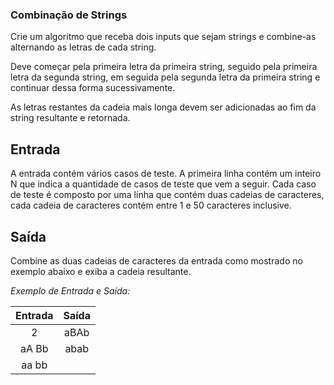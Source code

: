 ### **Combinação de Strings**

Crie um algoritmo que receba dois inputs que sejam strings e combine-as alternando as letras de cada string. 

Deve começar pela primeira letra da primeira string, seguido pela primeira letra da segunda string, em seguida pela segunda letra da primeira string e continuar dessa forma sucessivamente.

As letras restantes da cadeia mais longa devem ser adicionadas ao fim da string resultante e retornada.

## Entrada

A entrada contém vários casos de teste. A primeira linha contém um inteiro N que indica a quantidade de casos de teste que vem a seguir. Cada caso de teste é composto por uma linha que contém duas cadeias de caracteres, cada cadeia de caracteres contém entre 1 e 50 caracteres inclusive.

## Saída

Combine as duas cadeias de caracteres da entrada como mostrado no exemplo abaixo e exiba a cadeia resultante.

*Exemplo de Entrada e Saída:*

| Entrada | Saída |
| :-----: | :---: |
|    2    | aBAb  |
|  aA Bb  | abab  |
|  aa bb  |       |

